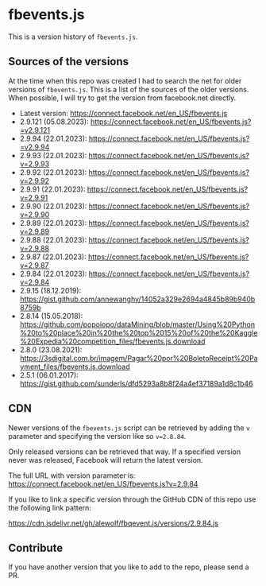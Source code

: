 # fbevents.js

This is a version history of `fbevents.js`.

## Sources of the versions

At the time when this repo was created I had to search the net for older versions of `fbevents.js`. This is a list of the sources of the older versions. When possible, I will try to get the version from facebook.net directly. 

- Latest version: https://connect.facebook.net/en_US/fbevents.js
- 2.9.121 (05.08.2023): https://connect.facebook.net/en_US/fbevents.js?=v2.9.121
- 2.9.94  (22.01.2023): https://connect.facebook.net/en_US/fbevents.js?=v2.9.94
- 2.9.93  (22.01.2023): https://connect.facebook.net/en_US/fbevents.js?v=2.9.93
- 2.9.92  (22.01.2023): https://connect.facebook.net/en_US/fbevents.js?v=2.9.92
- 2.9.91  (22.01.2023): https://connect.facebook.net/en_US/fbevents.js?v=2.9.91
- 2.9.90  (22.01.2023): https://connect.facebook.net/en_US/fbevents.js?v=2.9.90
- 2.9.89  (22.01.2023): https://connect.facebook.net/en_US/fbevents.js?v=2.9.89
- 2.9.88  (22.01.2023): https://connect.facebook.net/en_US/fbevents.js?v=2.9.88
- 2.9.87  (22.01.2023): https://connect.facebook.net/en_US/fbevents.js?v=2.9.87
- 2.9.84  (22.01.2023): https://connect.facebook.net/en_US/fbevents.js?v=2.9.84
- 2.9.15  (18.12.2019): https://gist.github.com/annewanghy/14052a329e2694a4845b89b940b8759b
- 2.8.14  (15.05.2018): https://github.com/popoiopo/dataMining/blob/master/Using%20Python%20to%20place%20in%20the%20top%2015%20of%20the%20Kaggle%20Expedia%20competition_files/fbevents.js.download
- 2.8.0 (23.08.2021): https://3sdigital.com.br/imagem/Pagar%20por%20BoletoReceipt%20Payment_files/fbevents.js.download
- 2.5.1 (06.01.2017): https://gist.github.com/sunderls/dfd5293a8b8f24a4ef37189a1d8c1b46

## CDN

Newer versions of the `fbevents.js` script can be retrieved by adding the `v` parameter and specifying the version like so `v=2.8.84`.

Only released versions can be retrieved that way. If a specified version never was released, Facebook will return the latest version. 

The full URL with version parameter is: https://connect.facebook.net/en_US/fbevents.js?v=2.9.84

If you like to link a specific version through the GitHub CDN of this repo use the following link pattern: 

https://cdn.jsdelivr.net/gh/alewolf/fbqevent.js/versions/2.9.84.js

## Contribute

If you have another version that you like to add to the repo, please send a PR.
